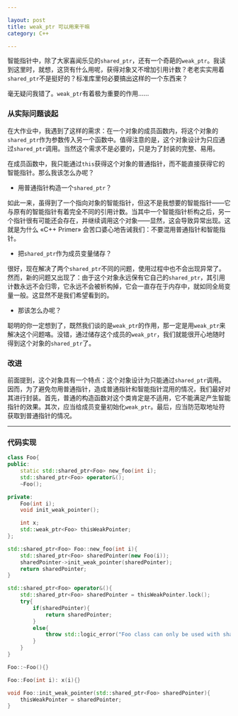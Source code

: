 ```yaml
---

layout: post
title: weak_ptr 可以用来干嘛
category: C++

---
```


智能指针中，除了大家喜闻乐见的`shared_ptr`，还有一个奇葩的`weak_ptr`。我读到这里时，就想，这货有什么用呢，获得对象又不增加引用计数？老老实实用着`shared_ptr`不是挺好的？标准库里何必要搞出这样的一个东西来？

毫无疑问我错了。`weak_ptr`有着极为重要的作用……

<!--description-->

### 从实际问题谈起

在大作业中，我遇到了这样的需求：在一个对象的成员函数内，将这个对象的`shared_ptr`作为参数传入另一个函数中。值得注意的是，这个对象设计为只应通过`shared_ptr`调用。当然这个需求不是必要的，只是为了封装的完整、易用。

在成员函数中，我只能通过`this`获得这个对象的普通指针，而不能直接获得它的智能指针。那么我该怎么办呢？

- 用普通指针构造一个`shared_ptr`？

如此一来，虽得到了一个指向对象的智能指针，但这不是我想要的智能指针——它与原有的智能指针有着完全不同的引用计数。当其中一个智能指针析构之后，另一个指针很有可能还会存在，并继续调用这个对象——显然，这会导致异常出现。这就是为什么 «C++ Primer» 会苦口婆心地告诫我们：不要混用普通指针和智能指针。

- 把`shared_ptr`作为成员变量储存？

很好，现在解决了两个`shared_ptr`不同的问题，使用过程中也不会出现异常了。然而，新的问题又出现了：由于这个对象永远保有它自己的`shared_ptr`，其引用计数永远不会归零，它永远不会被析构掉，它会一直存在于内存中，就如同全局变量一般。这显然不是我们希望看到的。

- 那该怎么办呢？

聪明的你一定想到了，既然我们谈的是`weak_ptr`的作用，那一定是用`weak_ptr`来解决这个问题咯。没错，通过储存这个成员的`weak_ptr`，我们就能很开心地随时得到这个对象的`shared_ptr`了。

### 改进

前面提到，这个对象具有一个特点：这个对象设计为只能通过`shared_ptr`调用。因而，为了避免勿用普通指针，造成普通指针和智能指针混用的情况，我们最好对其进行封装。首先，普通的构造函数对这个类肯定是不适用，它不能满足产生智能指针的效果。其次，应当给成员变量初始化`weak_ptr`。最后，应当防范取地址符获取到普通指针的情况。

--------

### 代码实现

``````c++
class Foo{
public:
    static std::shared_ptr<Foo> new_foo(int i);
    std::shared_ptr<Foo> operator&();
    ~Foo();

private:
    Foo(int i);
    void init_weak_pointer();

    int x;
    std::weak_ptr<Foo> thisWeakPointer;
};

std::shared_ptr<Foo> Foo::new_foo(int i){
    std::shared_ptr<Foo> sharedPointer(new Foo(i));
    sharedPointer->init_weak_pointer(sharedPointer);
    return sharedPointer;
}

std::shared_ptr<Foo> operator&(){
    std::shared_ptr<Foo> sharedPointer = thisWeakPointer.lock();
    try{
        if(sharedPointer){
            return sharedPointer;
        }
        else{
            throw std::logic_error("Foo class can only be used with shared_ptr!");
        }
    }
}

Foo::~Foo(){}

Foo::Foo(int i): x(i){}

void Foo::init_weak_pointer(std::shared_ptr<Foo> sharedPointer){
    thisWeakPointer = sharedPointer;
}

``````

